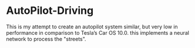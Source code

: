 # AutoPilot-Driving
This is my attempt to create an autopilot system similar, but very low in performance in comparison to Tesla’s Car OS 10.0.
this implements a neural network to process the "streets".
